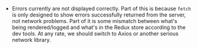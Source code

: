 - Errors currently are not displayed correctly. Part of this is because `fetch` is only designed to show errors successfully returned from the server, not network problems. Part of it is some mismatch between what's being rendered/logged and what's in the Redux store according to the dev tools. At any rate, we should switch to Axios or another serious network library.